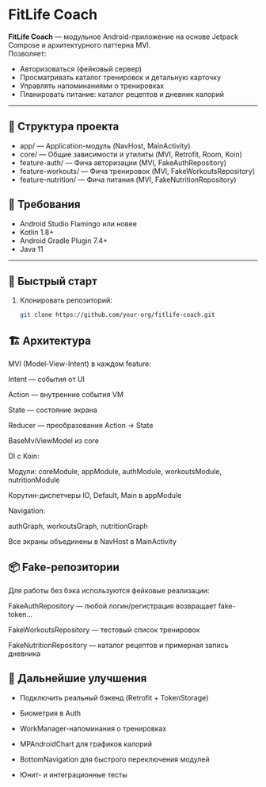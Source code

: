 # FitLife Coach

**FitLife Coach** — модульное Android-приложение на основе Jetpack Compose и архитектурного паттерна MVI.  
Позволяет:
- Авторизоваться (фейковый сервер)
- Просматривать каталог тренировок и детальную карточку
- Управлять напоминаниями о тренировках
- Планировать питание: каталог рецептов и дневник калорий

---

## 📁 Структура проекта
- app/ — Application-модуль (NavHost, MainActivity)
- core/ — Общие зависимости и утилиты (MVI, Retrofit, Room, Koin)
- feature-auth/ — Фича авторизации (MVI, FakeAuthRepository)
- feature-workouts/ — Фича тренировок (MVI, FakeWorkoutsRepository)
- feature-nutrition/ — Фича питания (MVI, FakeNutritionRepository)

## 🔧 Требования

- Android Studio Flamingo или новее
- Kotlin 1.8+
- Android Gradle Plugin 7.4+
- Java 11

---

## 🚀 Быстрый старт

1. Клонировать репозиторий:
   ```bash
   git clone https://github.com/your-org/fitlife-coach.git

## 🏗 Архитектура
MVI (Model-View-Intent) в каждом feature:

Intent — события от UI

Action — внутренние события VM

State — состояние экрана

Reducer — преобразование Action → State

BaseMviViewModel из core

DI с Koin:

Модули: coreModule, appModule, authModule, workoutsModule, nutritionModule

Корутин-диспетчеры IO, Default, Main в appModule

Navigation:

authGraph, workoutsGraph, nutritionGraph

Все экраны объединены в NavHost в MainActivity

## 📦 Fake-репозитории
Для работы без бэка используются фейковые реализации:

FakeAuthRepository — любой логин/регистрация возвращает fake-token…

FakeWorkoutsRepository — тестовый список тренировок

FakeNutritionRepository — каталог рецептов и примерная запись дневника


## 🔮 Дальнейшие улучшения
- Подключить реальный бэкенд (Retrofit + TokenStorage)

- Биометрия в Auth

- WorkManager-напоминания о тренировках

- MPAndroidChart для графиков калорий

- BottomNavigation для быстрого переключения модулей

- Юнит- и интеграционные тесты

